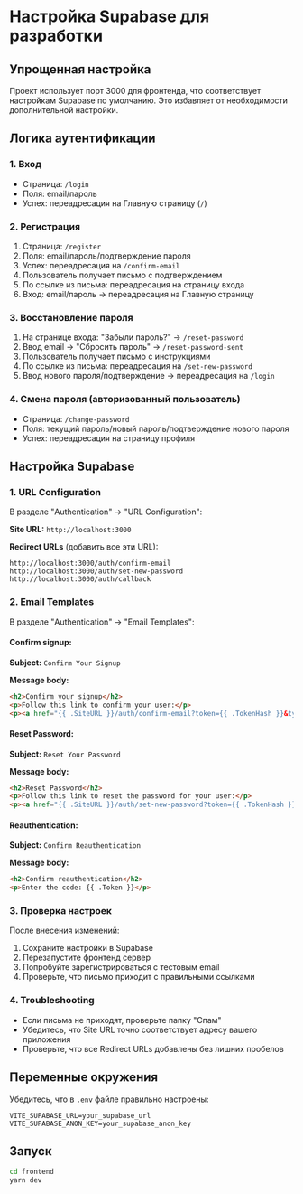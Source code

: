 # Настройка Supabase для разработки

## Упрощенная настройка

Проект использует порт 3000 для фронтенда, что соответствует настройкам Supabase по умолчанию. Это избавляет от необходимости дополнительной настройки.

## Логика аутентификации

### 1. Вход
- Страница: `/login`
- Поля: email/пароль  
- Успех: переадресация на Главную страницу (`/`)

### 2. Регистрация
1. Страница: `/register`
2. Поля: email/пароль/подтверждение пароля
3. Успех: переадресация на `/confirm-email` 
4. Пользователь получает письмо с подтверждением
5. По ссылке из письма: переадресация на страницу входа
6. Вход: email/пароль → переадресация на Главную страницу

### 3. Восстановление пароля
1. На странице входа: "Забыли пароль?" → `/reset-password`
2. Ввод email → "Сбросить пароль" → `/reset-password-sent`
3. Пользователь получает письмо с инструкциями
4. По ссылке из письма: переадресация на `/set-new-password`
5. Ввод нового пароля/подтверждение → переадресация на `/login`

### 4. Смена пароля (авторизованный пользователь)
- Страница: `/change-password`
- Поля: текущий пароль/новый пароль/подтверждение нового пароля
- Успех: переадресация на страницу профиля

## Настройка Supabase

### 1. URL Configuration
В разделе "Authentication" → "URL Configuration":

**Site URL:** `http://localhost:3000`

**Redirect URLs** (добавить все эти URL):
```
http://localhost:3000/auth/confirm-email
http://localhost:3000/auth/set-new-password
http://localhost:3000/auth/callback
```

### 2. Email Templates
В разделе "Authentication" → "Email Templates":

#### Confirm signup:
**Subject:** `Confirm Your Signup`

**Message body:**
```html
<h2>Confirm your signup</h2>
<p>Follow this link to confirm your user:</p>
<p><a href="{{ .SiteURL }}/auth/confirm-email?token={{ .TokenHash }}&type=signup">Confirm your mail</a></p>
```

#### Reset Password:
**Subject:** `Reset Your Password`

**Message body:**
```html
<h2>Reset Password</h2>
<p>Follow this link to reset the password for your user:</p>
<p><a href="{{ .SiteURL }}/auth/set-new-password?token={{ .TokenHash }}&type=recovery">Reset Password</a></p>
```

#### Reauthentication:
**Subject:** `Confirm Reauthentication`

**Message body:**
```html
<h2>Confirm reauthentication</h2>
<p>Enter the code: {{ .Token }}</p>
```

### 3. Проверка настроек
После внесения изменений:
1. Сохраните настройки в Supabase
2. Перезапустите фронтенд сервер
3. Попробуйте зарегистрироваться с тестовым email
4. Проверьте, что письмо приходит с правильными ссылками

### 4. Troubleshooting
- Если письма не приходят, проверьте папку "Спам"
- Убедитесь, что Site URL точно соответствует адресу вашего приложения
- Проверьте, что все Redirect URLs добавлены без лишних пробелов

## Переменные окружения

Убедитесь, что в `.env` файле правильно настроены:

```env
VITE_SUPABASE_URL=your_supabase_url
VITE_SUPABASE_ANON_KEY=your_supabase_anon_key
```

## Запуск

```bash
cd frontend
yarn dev
``` 